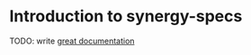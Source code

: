 # Introduction to synergy-specs

TODO: write [great documentation](http://jacobian.org/writing/what-to-write/)
